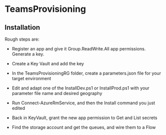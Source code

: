 # TeamsProvisioning

## Installation

Rough steps are:

 * Register an app and give it Group.ReadWrite.All app permissions. Generate a key.

 * Create a Key Vault and add the key

 * In the TeamsProvisioningRG folder, create a parameters.json file for your target environment

* Edit and adapt one of the InstallDev.ps1 or InstallProd.ps1 with your parameter file name and desired geography

* Run Connect-AzureRmService, and then the Install command you just edited


* Back in KeyVault, grant the new app permission to Get and List secrets

* Find the storage account and get the queues, and wire them to a Flow
